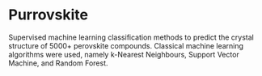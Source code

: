 # Purrovskite
Supervised machine learning classification methods to predict the crystal structure of 5000+ perovskite compounds. Classical machine learning algorithms were used,
namely k-Nearest Neighbours, Support Vector Machine, and Random Forest.
